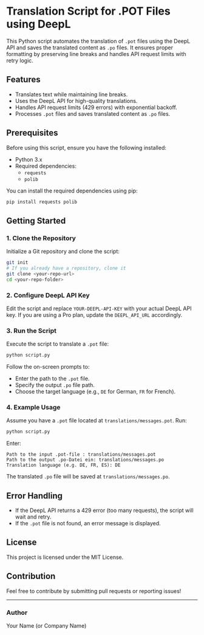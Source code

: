 # Translation Script for .POT Files using DeepL

This Python script automates the translation of `.pot` files using the DeepL API and saves the translated content as `.po` files. It ensures proper formatting by preserving line breaks and handles API request limits with retry logic.

## Features
- Translates text while maintaining line breaks.
- Uses the DeepL API for high-quality translations.
- Handles API request limits (429 errors) with exponential backoff.
- Processes `.pot` files and saves translated content as `.po` files.

## Prerequisites
Before using this script, ensure you have the following installed:
- Python 3.x
- Required dependencies:
  - `requests`
  - `polib`

You can install the required dependencies using pip:
```sh
pip install requests polib
```

## Getting Started

### 1. Clone the Repository
Initialize a Git repository and clone the script:
```sh
git init
# If you already have a repository, clone it
git clone <your-repo-url>
cd <your-repo-folder>
```

### 2. Configure DeepL API Key
Edit the script and replace `YOUR-DEEPL-API-KEY` with your actual DeepL API key. If you are using a Pro plan, update the `DEEPL_API_URL` accordingly.

### 3. Run the Script
Execute the script to translate a `.pot` file:
```sh
python script.py
```
Follow the on-screen prompts to:
- Enter the path to the `.pot` file.
- Specify the output `.po` file path.
- Choose the target language (e.g., `DE` for German, `FR` for French).

### 4. Example Usage
Assume you have a `.pot` file located at `translations/messages.pot`. Run:
```sh
python script.py
```
Enter:
```
Path to the input .pot-file : translations/messages.pot
Path to the output .po-Datei ein: translations/messages.po
Translation language (e.g. DE, FR, ES): DE
```

The translated `.po` file will be saved at `translations/messages.po`.

## Error Handling
- If the DeepL API returns a 429 error (too many requests), the script will wait and retry.
- If the `.pot` file is not found, an error message is displayed.

## License
This project is licensed under the MIT License.

## Contribution
Feel free to contribute by submitting pull requests or reporting issues!

---

### Author
Your Name (or Company Name)

